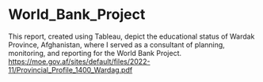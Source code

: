 # World_Bank_Project
This report, created using Tableau, depict the educational status of Wardak Province, Afghanistan, where I served as a consultant of planning, monitoring, and reporting for the World Bank Project. 
https://moe.gov.af/sites/default/files/2022-11/Provincial_Profile_1400_Wardag.pdf
